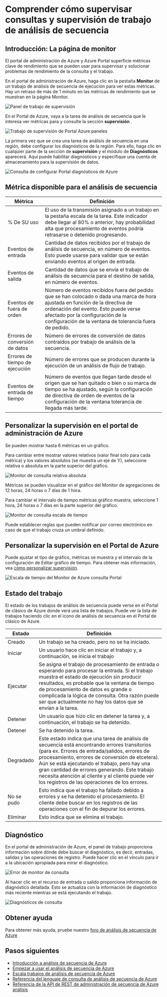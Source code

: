 <properties 
    pageTitle="Trabajo de análisis de secuencia de descripción supervisión | Microsoft Azure" 
    description="Descripción de la supervisión de trabajos de análisis de secuencia" 
    keywords="monitor de consulta"
    services="stream-analytics" 
    documentationCenter="" 
    authors="jeffstokes72" 
    manager="jhubbard" 
    editor="cgronlun"/>

<tags 
    ms.service="stream-analytics" 
    ms.devlang="na" 
    ms.topic="article" 
    ms.tgt_pltfrm="na" 
    ms.workload="data-services" 
    ms.date="09/26/2016" 
    ms.author="jeffstok"/>

# <a name="understand-stream-analytics-job-monitoring-and-how-to-monitor-queries"></a>Comprender cómo supervisar consultas y supervisión de trabajo de análisis de secuencia

## <a name="introduction-the-monitor-page"></a>Introducción: La página de monitor

El portal de administración de Azure y Azure Portal superficie métricas clave de rendimiento que se pueden usar para supervisar y solucionar problemas de rendimiento de la consulta y el trabajo. 

En el portal de administración de Azure, haga clic en la pestaña **Monitor** de un trabajo de análisis de secuencia de ejecución para ver estas métricas. Hay un retraso de más de 1 minuto en las métricas de rendimiento que se muestran en la página Monitor.  

  ![Panel de trabajo de supervisión](./media/stream-analytics-monitoring/01-stream-analytics-monitoring.png)  

En el Portal de Azure, vaya a la tarea de análisis de secuencia que le interesa ver métricas para y consulte la sección **supervisión** .  

  ![Trabajo de supervisión de Portal Azure paneles](./media/stream-analytics-monitoring/06-stream-analytics-monitoring.png)  

La primera vez que se crea una tarea de análisis de secuencia en una región, debe configurar los diagnósticos de la región. Para ello, haga clic en cualquier parte de la sección de **supervisión** y el módulo de **Diagnósticos** aparecerá. Aquí puede habilitar diagnósticos y especifique una cuenta de almacenamiento para la supervisión de datos.  

  ![Consulta de configurar Portal diagnósticos de Azure](./media/stream-analytics-monitoring/07-stream-analytics-monitoring.png)  

## <a name="metrics-available-for-stream-analytics"></a>Métrica disponible para el análisis de secuencia


| Métrica | Definición |
|--------|-------------|
| % De SU uso | El uso de la transmisión asignado a un trabajo en la pestaña escala de la tarea. Este indicador debe llegar al 80% o anterior, hay probabilidad alta que procesamiento de eventos podría retrasarse o detenido progresando. |
| Eventos de entrada | Cantidad de datos recibidos por el trabajo de análisis de secuencia, en número de eventos. Esto puede usarse para validar que se están enviando eventos al origen de entrada. |
| Eventos de salida | Cantidad de datos que se envía el trabajo de análisis de secuencia para el destino de salida, en número de eventos. |
| Eventos de fuera de orden | Número de eventos recibidos fuera del pedido que se han colocado o dada una marca de hora ajustada en función de la directiva de ordenación del evento. Esto puede verse afectado por la configuración de la configuración de la ventana de tolerancia fuera de pedido. |
| Errores de conversión de datos | Número de errores de conversión de datos contraídos por trabajo de análisis de la secuencia. |
| Errores de tiempo de ejecución | Número de errores que se producen durante la ejecución de un análisis de flujo de trabajo. |
| Eventos de entrada de tiempo | Número de eventos que llegan tarde desde el origen que se han quitado o bien o su marca de tiempo se ha ajustado, según la configuración de directiva de orden de eventos de la configuración de la ventana tolerancia de llegada más tarde. |

## <a name="customizing-monitoring-in-the-azure-management-portal"></a>Personalizar la supervisión en el portal de administración de Azure ##

Se pueden mostrar hasta 6 métricas en un gráfico.

Para cambiar entre mostrar valores relativos (valor final solo para cada métrica) y los valores absolutos (se muestra un eje de Y), seleccione relativa o absoluta en la parte superior del gráfico.

  ![Monitor de consulta relativa absoluta](./media/stream-analytics-monitoring/02-stream-analytics-monitoring.png)  

Métricas se pueden visualizar en el gráfico del Monitor de agregaciones de 12 horas, 24 horas o 7 días de 1 hora.

Para cambiar el intervalo de tiempo métricas gráfico muestra, seleccione 1 hora, 24 horas o 7 días en la parte superior del gráfico.

  ![Monitor de consulta escala de tiempo](./media/stream-analytics-monitoring/03-stream-analytics-monitoring.png)  

Puede establecer reglas que pueden notificar por correo electrónico en caso de que el trabajo cruza un umbral definido. 

## <a name="customizing-monitoring-in-the-azure-portal"></a>Personalizar la supervisión en el Portal de Azure ##

Puede ajustar el tipo de gráfico, métricas se muestra y el intervalo de la configuración de Editar gráfico de tiempo. Para obtener más información, vea [cómo personalizar supervisión](../monitoring-and-diagnostics/insights-how-to-customize-monitoring.md).

  ![Escala de tiempo del Monitor de Azure consulta Portal](./media/stream-analytics-monitoring/08-stream-analytics-monitoring.png)  

## <a name="job-status"></a>Estado del trabajo

El estado de los trabajos de análisis de secuencia puede verse en el Portal de clásico de Azure donde verá una lista de trabajos. Puede ver la lista de trabajos haciendo clic en el icono de análisis de secuencia en el Portal de clásico de Azure.

| Estado | Definición |
|--------|------------|
| Creado | Un trabajo se ha creado, pero no se ha iniciado. |
| Iniciar | Un usuario hace clic en iniciar el trabajo y, a continuación, se inicia el trabajo |
| Ejecutar | Se asigna el trabajo de procesamiento de entrada o esperando para procesar la entrada. Si el trabajo muestra el estado de ejecución sin producir resultados, es probable que la ventana de tiempo de procesamiento de datos es grande o complicada la lógica de consulta. Otra razón puede ser que actualmente no hay los datos que se envían a la tarea. |
| Detener | Un usuario que hizo clic en detener la tarea y, a continuación, el trabajo se ha detenido. |
| Detener | Se ha detenido la tarea. |
| Degradado | Este estado indica que una tarea de análisis de secuencia está encontrando errores transitorios (para ex. Errores de entrada/salidos, errores de procesamiento, errores de conversión de etcetera). Aún se está ejecutando el trabajo, pero hay una gran cantidad de errores generando. Este trabajo necesita atención al cliente y el cliente puede ver los registros de las operaciones de los errores. |
| No se pudo | Esto indica que el trabajo ha fallado debido a errores y se ha detenido el procesamiento. El cliente debe buscar en los registros de las operaciones con el fin de depurar los errores. |
| Eliminar | Esto indica que se elimina el trabajo. |

## <a name="diagnosis"></a>Diagnóstico

En el portal de administración de Azure, el panel de trabajo proporciona información sobre dónde debe buscar el diagnóstico, es decir, entradas, salidas y las operaciones de registro. Puede hacer clic en el vínculo para ir a la ubicación apropiada para mirar el diagnóstico.

  ![Error de monitor de consulta](./media/stream-analytics-monitoring/04-stream-analytics-monitoring.png)  

Al hacer clic en el recurso de entrada o salido proporciona información de diagnóstico detallada. Esto se actualiza con la información de diagnóstico más reciente mientras se está ejecutando el trabajo.

  ![Diagnósticos de consulta](./media/stream-analytics-monitoring/05-stream-analytics-monitoring.png)  

## <a name="get-help"></a>Obtener ayuda
Para obtener más ayuda, pruebe nuestro [foro de análisis de secuencia de Azure](https://social.msdn.microsoft.com/Forums/en-US/home?forum=AzureStreamAnalytics)

## <a name="next-steps"></a>Pasos siguientes

- [Introducción a análisis de secuencia de Azure](stream-analytics-introduction.md)
- [Empezar a usar el análisis de secuencia de Azure](stream-analytics-get-started.md)
- [Escala trabajos de análisis de secuencia de Azure](stream-analytics-scale-jobs.md)
- [Referencia del lenguaje de consulta de análisis de secuencia de Azure](https://msdn.microsoft.com/library/azure/dn834998.aspx)
- [Referencia de la API de REST de administración de secuencia de Azure análisis](https://msdn.microsoft.com/library/azure/dn835031.aspx)
